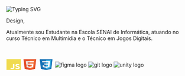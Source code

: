 <!-- Link para o site que cria o codigo para o texto com aparencia de digitação -->
<!-- https://readme-typing-svg.demolab.com/demo/ -->
<img src="https://readme-typing-svg.demolab.com?font=Fira+Code&weight=500&size=30&duration=1500&pause=1000&color=7F72FF&random=false&width=600&height=80&lines=Ol%C3%A1%2C+Me+chamo+Daniel+Passeti!;Seja+bem+vindo+ao+meu+perfil!%F0%9F%91%8B" alt="Typing SVG" />

<div>
<p>Design,</p> 

<p>Atualmente sou Estudante na Escola SENAI de Informática, atuando no curso Técnico em Multimídia e o Técnico em Jogos Digitais.</p>
</div>

<br>


<!--https://devicon.dev/-->
<div style="display: inline_block">
  <br>
  <img align="center" alt="Tadeu-Js" height="30" width="40" src="https://raw.githubusercontent.com/devicons/devicon/master/icons/javascript/javascript-plain.svg">
  <img align="center" alt="Tadeu-HTML" height="30" width="40" src="https://raw.githubusercontent.com/devicons/devicon/master/icons/html5/html5-original.svg">
  <img align="center" alt="Tadeu-CSS" height="30" width="40" src="https://raw.githubusercontent.com/devicons/devicon/master/icons/css3/css3-original.svg">
  <img align="center"  alt="figma logo" height="30" width="40" src="https://cdn.jsdelivr.net/gh/devicons/devicon/icons/figma/figma-original.svg"/>
  <img align="center"  alt="git logo" height="30" width="40" src="https://cdn.simpleicons.org/git/F05032"/>
  <img align="center"  alt="unity logo" height="30" width="40" src="https://cdn.simpleicons.org/unity/FFFFFF"/>
 

  

</div>


<br>



<br>


<br>
